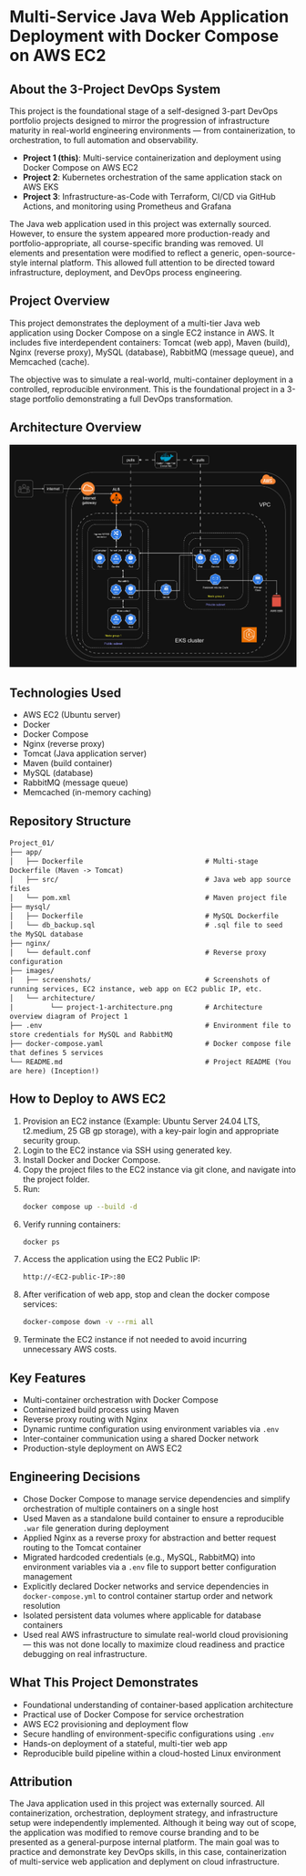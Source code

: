 # Multi-Service Java Web Application Deployment with Docker Compose on AWS EC2

## About the 3-Project DevOps System
This project is the foundational stage of a self-designed 3-part DevOps portfolio projects designed to mirror the progression of infrastructure maturity in real-world engineering environments — from containerization, to orchestration, to full automation and observability.

- **Project 1 (this)**: Multi-service containerization and deployment using Docker Compose on AWS EC2  
- **Project 2**: Kubernetes orchestration of the same application stack on AWS EKS  
- **Project 3**: Infrastructure-as-Code with Terraform, CI/CD via GitHub Actions, and monitoring using Prometheus and Grafana

The Java web application used in this project was externally sourced. However, to ensure the system appeared more production-ready and portfolio-appropriate, all course-specific branding was removed. UI elements and presentation were modified to reflect a generic, open-source-style internal platform. This allowed full attention to be directed toward infrastructure, deployment, and DevOps process engineering.

## Project Overview
This project demonstrates the deployment of a multi-tier Java web application using Docker Compose on a single EC2 instance in AWS. It includes five interdependent containers: Tomcat (web app), Maven (build), Nginx (reverse proxy), MySQL (database), RabbitMQ (message queue), and Memcached (cache).

The objective was to simulate a real-world, multi-container deployment in a controlled, reproducible environment. This is the foundational project in a 3-stage portfolio demonstrating a full DevOps transformation.

## Architecture Overview
![Project 2 architecture](images/architecture/project-2-architecture.png)

## Technologies Used
- AWS EC2 (Ubuntu server)  
- Docker  
- Docker Compose  
- Nginx (reverse proxy)  
- Tomcat (Java application server)  
- Maven (build container)  
- MySQL (database)  
- RabbitMQ (message queue)  
- Memcached (in-memory caching)

## Repository Structure
```text
Project_01/
├── app/
│   ├── Dockerfile                              # Multi-stage Dockerfile (Maven -> Tomcat)
│   ├── src/                                    # Java web app source files
│   └── pom.xml                                 # Maven project file
├── mysql/
│   ├── Dockerfile                              # MySQL Dockerfile
│   └── db_backup.sql                           # .sql file to seed the MySQL database
├── nginx/
│   └── default.conf                            # Reverse proxy configuration
├── images/
|   ├── screenshots/                            # Screenshots of running services, EC2 instance, web app on EC2 public IP, etc.  
│   └── architecture/
|         └── project-1-architecture.png        # Architecture overview diagram of Project 1
├── .env                                        # Environment file to store credentials for MySQL and RabbitMQ
├── docker-compose.yaml                         # Docker compose file that defines 5 services
└── README.md                                   # Project README (You are here) (Inception!)
```

## How to Deploy to AWS EC2
1. Provision an EC2 instance (Example: Ubuntu Server 24.04 LTS, t2.medium, 25 GB gp storage), with a key-pair login and appropriate security group.
2. Login to the EC2 instance via SSH using generated key.  
3. Install Docker and Docker Compose.  
4. Copy the project files to the EC2 instance via git clone, and navigate into the project folder.   
5. Run:
    ```bash
    docker compose up --build -d
    ```
6. Verify running containers:
    ```bash
    docker ps
    ```
7. Access the application using the EC2 Public IP: 
    ```bash
    http://<EC2-public-IP>:80
    ```
8. After verification of web app, stop and clean the docker compose services:
    ```bash
    docker-compose down -v --rmi all
    ```
9. Terminate the EC2 instance if not needed to avoid incurring unnecessary AWS costs.    

## Key Features
- Multi-container orchestration with Docker Compose  
- Containerized build process using Maven  
- Reverse proxy routing with Nginx  
- Dynamic runtime configuration using environment variables via `.env`  
- Inter-container communication using a shared Docker network  
- Production-style deployment on AWS EC2

## Engineering Decisions
- Chose Docker Compose to manage service dependencies and simplify orchestration of multiple containers on a single host  
- Used Maven as a standalone build container to ensure a reproducible `.war` file generation during deployment  
- Applied Nginx as a reverse proxy for abstraction and better request routing to the Tomcat container  
- Migrated hardcoded credentials (e.g., MySQL, RabbitMQ) into environment variables via a `.env` file to support better configuration management  
- Explicitly declared Docker networks and service dependencies in `docker-compose.yml` to control container startup order and network resolution  
- Isolated persistent data volumes where applicable for database containers
- Used real AWS infrastructure to simulate real-world cloud provisioning — this was not done locally to maximize cloud readiness and practice debugging on real infrastructure.

## What This Project Demonstrates
- Foundational understanding of container-based application architecture  
- Practical use of Docker Compose for service orchestration  
- AWS EC2 provisioning and deployment flow  
- Secure handling of environment-specific configurations using `.env`  
- Hands-on deployment of a stateful, multi-tier web app  
- Reproducible build pipeline within a cloud-hosted Linux environment

## Attribution
The Java application used in this project was externally sourced. All containerization, orchestration, deployment strategy, and infrastructure setup were independently implemented. Although it being way out of scope, the application was modified to remove course branding and to be presented as a general-purpose internal platform. The main goal was to practice and demonstrate key DevOps skills, in this case, containerization of multi-service web application and deplyment on cloud infrastructure.